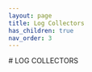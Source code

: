 ```yaml
---
layout: page
title: Log Collectors
has_children: true
nav_order: 3
---
```

<link rel="shortcut icon" type="image/x-icon" href="{{ site.baseurl }}/images/favicon.ico?" >
# LOG COLLECTORS
